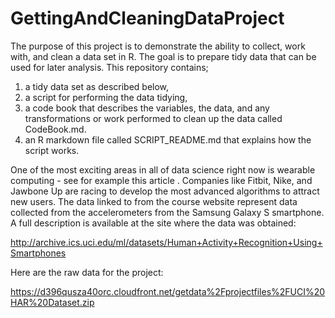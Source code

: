 # GettingAndCleaningDataProject

The purpose of this project is to demonstrate the ability to collect, work with, and clean a data set in R. The goal is to prepare tidy data that can be used for later analysis. This repository contains;
1) a tidy data set as described below, 
2) a script for performing the data tidying, 
3) a code book that describes the variables, the data, and any transformations or work performed to clean up the data called CodeBook.md. 
4) an R markdown file called SCRIPT_README.md that explains how the script works.  

One of the most exciting areas in all of data science right now is wearable computing - see for example this article . Companies like Fitbit, Nike, and Jawbone Up are racing to develop the most advanced algorithms to attract new users. The data linked to from the course website represent data collected from the accelerometers from the Samsung Galaxy S smartphone. A full description is available at the site where the data was obtained: 

http://archive.ics.uci.edu/ml/datasets/Human+Activity+Recognition+Using+Smartphones 

Here are the raw data for the project: 

https://d396qusza40orc.cloudfront.net/getdata%2Fprojectfiles%2FUCI%20HAR%20Dataset.zip 




